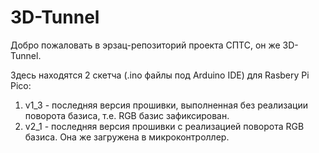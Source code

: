 # 3D-Tunnel
Добро пожаловать в эрзац-репозиторий проекта СПТС, он же 3D-Tunnel.

Здесь находятся 2 скетча (.ino файлы под Arduino IDE) для Rasbery Pi Pico:
1) v1_3 - последняя версия прошивки, выполненная без реализации поворота базиса, т.е. RGB базис зафиксирован.
2) v2_1 - последняя версия прошивки с реализацией поворота RGB базиса. Она же загружена в микроконтроллер.
